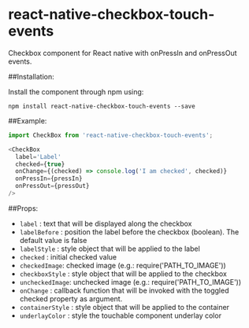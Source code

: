 # react-native-checkbox-touch-events
Checkbox component for React native with onPressIn and onPressOut events.

##Installation:

Install the component through npm using:

```
npm install react-native-checkbox-touch-events --save
```


##Example:
```js
import CheckBox from 'react-native-checkbox-touch-events';

<CheckBox
  label='Label'
  checked={true}
  onChange={(checked) => console.log('I am checked', checked)}
  onPressIn={pressIn}
  onPressOut={pressOut}
/>
```

##Props:


- `label` : text that will be displayed along the checkbox
- `labelBefore` : position the label before the checkbox (boolean). The default
value is false
- `labelStyle` : style object that will be applied to the label
- `checked` : initial checked value
- `checkedImage`: checked image (e.g.: require('PATH_TO_IMAGE'))
- `checkboxStyle` : style object that will be applied to the
  checkbox
- `uncheckedImage`: unchecked image (e.g.: require('PATH_TO_IMAGE'))
- `onChange` : callback function that will be invoked with the toggled checked property as argument.
- `containerStyle` : style object that will be applied to the
  container
- `underlayColor` : style the touchable component underlay color
